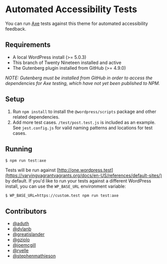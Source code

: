 # Automated Accessibility Tests

You can run [Axe](https://deque.com/axe) tests against this theme for automated accessibility feedback.

## Requirements

- A local WordPress install (>= 5.0.3)
- This branch of Twenty Nineteen installed and active
- The Gutenberg plugin installed from GitHub (>= 4.9.0)

_NOTE: Gutenberg must be installed from GitHub in order to access the dependencies for Axe testing, which have not yet been published to NPM._

## Setup

1. Run `npm install` to install the `@wordpress/scripts` package and other related dependencies.
2. Add more test cases. `/test/post.test.js` is included as an example. See `jest.config.js` for valid naming patterns and locations for test cases.

## Running

```
$ npm run test:axe
```

Tests will be run against [http://one.wordpress.test](https://varyingvagrantvagrants.org/docs/en-US/references/default-sites/) by default. If you'd like to run your tests against a different WordPress install, you can use the `WP_BASE_URL` environment variable:

```
$ WP_BASE_URL=https://custom.test npm run test:axe
```

## Contributors

- [@aduth](https://github.com/aduth)
- [@dylanb](https://github.com/dylanb)
- [@greatislander](https://github.com/greatislander)
- [@gziolo](https://github.com/gziolo)
- [@joemcgill](https://github.com/joemcgill)
- [@ryelle](https://github.com/ryelle)
- [@stephenmathieson](https://github.com/stephenmathieson)

